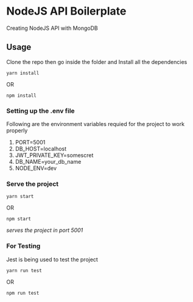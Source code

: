 # NodeJS API Boilerplate

Creating NodeJS API with MongoDB

## Usage
Clone the repo then go inside the folder and
Install all the dependencies

```cli
yarn install
```

OR

```cli
npm install
```

### Setting up the .env file

Following are the environment variables requied for the project to work properly

1. PORT=5001
1. DB_HOST=localhost
1. JWT_PRIVATE_KEY=somescret
1. DB_NAME=your_db_name
1. NODE_ENV=dev

### Serve the project

```cli
yarn start
```

OR

```cli
npm start
```

_serves the project in port 5001_

### For Testing

Jest is being used to test the project

```cli
yarn run test
```

OR

```cli
npm run test
```